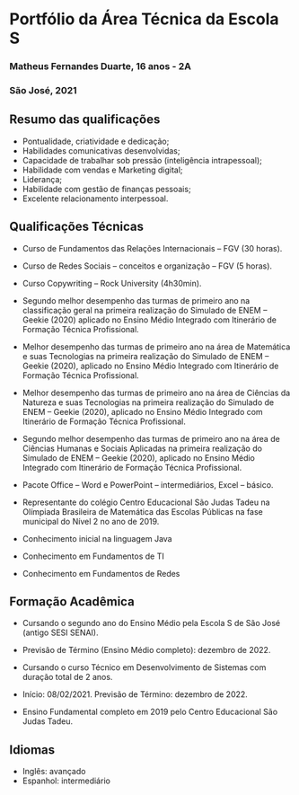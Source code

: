 # Portfólio da Área Técnica da Escola S
### Matheus Fernandes Duarte, 16 anos - 2A
### São José, 2021

## Resumo das qualificações
- Pontualidade, criatividade e dedicação;
- Habilidades comunicativas desenvolvidas;
- Capacidade de trabalhar sob pressão (inteligência intrapessoal);
- Habilidade com vendas e Marketing digital;
- Liderança;
- Habilidade com gestão de finanças pessoais;
- Excelente relacionamento interpessoal.


## Qualificações Técnicas

- Curso de Fundamentos das Relações Internacionais – FGV (30 horas).
	
- Curso de Redes Sociais – conceitos e organização – FGV (5 horas).

- Curso Copywriting – Rock University (4h30min).

- Segundo melhor desempenho das turmas de primeiro ano na classificação geral na primeira realização do Simulado de ENEM – Geekie (2020) aplicado no Ensino Médio Integrado com Itinerário de Formação Técnica Profissional.

- Melhor desempenho das turmas de primeiro ano na área de Matemática e suas Tecnologias na primeira realização do Simulado de ENEM – Geekie (2020), aplicado no Ensino Médio Integrado com Itinerário de Formação Técnica Profissional.

- Melhor desempenho das turmas de primeiro ano na área de Ciências da Natureza e suas Tecnologias na primeira realização do Simulado de ENEM – Geekie (2020), aplicado no Ensino Médio Integrado com Itinerário de Formação Técnica Profissional.

- Segundo melhor desempenho das turmas de primeiro ano na área de Ciências  Humanas e Sociais Aplicadas na primeira realização do Simulado de ENEM – Geekie (2020), aplicado no Ensino Médio Integrado com Itinerário de Formação Técnica Profissional.

- Pacote Office – Word e PowerPoint – intermediários, Excel – básico.

- Representante do colégio Centro Educacional São Judas Tadeu na Olímpiada Brasileira de Matemática das Escolas Públicas na fase municipal do Nível 2 no ano de 2019. 

- Conhecimento inicial na linguagem Java

- Conhecimento em Fundamentos de TI

- Conhecimento em Fundamentos de Redes

## Formação Acadêmica
 - Cursando o segundo ano do Ensino Médio pela Escola S de São José (antigo SESI SENAI).
 - Previsão de Término (Ensino Médio completo): dezembro de 2022.

 - Cursando o curso Técnico em Desenvolvimento de Sistemas com duração total de 2 anos.
 - Início: 08/02/2021.
	Previsão de Término: dezembro de 2022.

 - Ensino Fundamental completo em 2019 pelo Centro Educacional São Judas Tadeu.


## Idiomas
- Inglês: avançado
- Espanhol: intermediário
